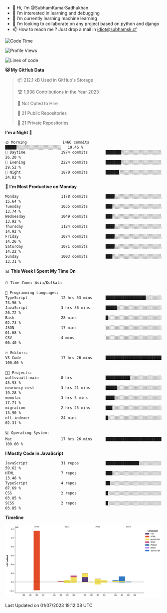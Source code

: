 - 👋 Hi, I’m @SubhamKumarSadhukhan
- 👀 I’m interested in learning and debugging
- 🌱 I’m currently learning machine learning
- 💞️ I’m looking to collaborate on any project based on python and django
- 📫 How to reach me ?
      Just drop a mail in idiot@subhamsk.cf

<!---
SubhamKumarSadhukhan/SubhamKumarSadhukhan is a ✨ special ✨ repository because its `README.md` (this file) appears on your GitHub profile.
You can click the Preview link to take a look at your changes.
--->


<!--START_SECTION:waka-->
![Code Time](http://img.shields.io/badge/Code%20Time-1%2C272%20hrs%2050%20mins-blue)

![Profile Views](http://img.shields.io/badge/Profile%20Views-7-blue)

![Lines of code](https://img.shields.io/badge/From%20Hello%20World%20I%27ve%20Written-1.8%20million%20lines%20of%20code-blue)

**🐱 My GitHub Data** 

> 📦 212.1 kB Used in GitHub's Storage 
 > 
> 🏆 1,938 Contributions in the Year 2023
 > 
> 🚫 Not Opted to Hire
 > 
> 📜 21 Public Repositories 
 > 
> 🔑 21 Private Repositories 
 > 
**I'm a Night 🦉** 

```text
🌞 Morning                1466 commits        █████░░░░░░░░░░░░░░░░░░░░   19.46 % 
🌆 Daytime                1974 commits        ███████░░░░░░░░░░░░░░░░░░   26.20 % 
🌃 Evening                2224 commits        ███████░░░░░░░░░░░░░░░░░░   29.52 % 
🌙 Night                  1870 commits        ██████░░░░░░░░░░░░░░░░░░░   24.82 % 
```
📅 **I'm Most Productive on Monday** 

```text
Monday                   1178 commits        ████░░░░░░░░░░░░░░░░░░░░░   15.64 % 
Tuesday                  1035 commits        ███░░░░░░░░░░░░░░░░░░░░░░   13.74 % 
Wednesday                1049 commits        ███░░░░░░░░░░░░░░░░░░░░░░   13.92 % 
Thursday                 1124 commits        ████░░░░░░░░░░░░░░░░░░░░░   14.92 % 
Friday                   1074 commits        ████░░░░░░░░░░░░░░░░░░░░░   14.26 % 
Saturday                 1071 commits        ████░░░░░░░░░░░░░░░░░░░░░   14.22 % 
Sunday                   1003 commits        ███░░░░░░░░░░░░░░░░░░░░░░   13.31 % 
```


📊 **This Week I Spent My Time On** 

```text
🕑︎ Time Zone: Asia/Kolkata

💬 Programming Languages: 
TypeScript               12 hrs 53 mins      ██████████████████░░░░░░░   73.96 % 
JavaScript               3 hrs 36 mins       █████░░░░░░░░░░░░░░░░░░░░   20.72 % 
Bash                     28 mins             █░░░░░░░░░░░░░░░░░░░░░░░░   02.73 % 
JSON                     17 mins             ░░░░░░░░░░░░░░░░░░░░░░░░░   01.68 % 
CSV                      4 mins              ░░░░░░░░░░░░░░░░░░░░░░░░░   00.40 % 

🔥 Editors: 
VS Code                  17 hrs 26 mins      █████████████████████████   100.00 % 

🐱‍💻 Projects: 
waltsvault-main          8 hrs               ███████████░░░░░░░░░░░░░░   45.93 % 
neuroncy-nest            3 hrs 21 mins       █████░░░░░░░░░░░░░░░░░░░░   19.28 % 
memofac                  3 hrs 5 mins        ████░░░░░░░░░░░░░░░░░░░░░   17.71 % 
migration                2 hrs 25 mins       ███░░░░░░░░░░░░░░░░░░░░░░   13.90 % 
nft-indexer              24 mins             █░░░░░░░░░░░░░░░░░░░░░░░░   02.31 % 

💻 Operating System: 
Mac                      17 hrs 26 mins      █████████████████████████   100.00 % 
```

**I Mostly Code in JavaScript** 

```text
JavaScript               31 repos            ███████████████░░░░░░░░░░   59.62 % 
HTML                     7 repos             ███░░░░░░░░░░░░░░░░░░░░░░   13.46 % 
TypeScript               4 repos             ██░░░░░░░░░░░░░░░░░░░░░░░   07.69 % 
CSS                      2 repos             █░░░░░░░░░░░░░░░░░░░░░░░░   03.85 % 
SCSS                     2 repos             █░░░░░░░░░░░░░░░░░░░░░░░░   03.85 % 
```



**Timeline**

![Lines of Code chart](https://raw.githubusercontent.com/SubhamKumarSadhukhan/SubhamKumarSadhukhan/main/assets/bar_graph.png)


 Last Updated on 01/07/2023 19:12:08 UTC
<!--END_SECTION:waka-->
